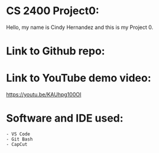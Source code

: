 # CS 2400 Project0:

Hello, my name is Cindy Hernandez and this is my Project 0.

# Link to Github repo:


# Link to YouTube demo video:

https://youtu.be/KAUhpg100OI

# Software and IDE used:
    - VS Code
    - Git Bash
    - CapCut



